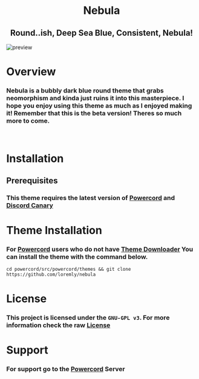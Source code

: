 <h1 align=center> Nebula </h1> 
<h2 align=center> Round..ish, Deep Sea Blue, Consistent, Nebula!</h2>

![preview](https://i.imgur.com/NEPCkF2.png)

# Overview
### Nebula is a bubbly dark blue round theme that grabs neomorphism and kinda just ruins it into this masterpiece. I hope you enjoy using this theme as much as I enjoyed making it! Remember that this is the beta version! Theres so much more to come.

<br>

# Installation 
## Prerequisites 
### This theme requires the latest version of [Powercord](https://powercord.dev/installation) and [Discord Canary](https://discordia.me/en/canary)

# Theme Installation
### For [Powercord](https://powercord.dev) users who do not have [Theme Downloader](https://github.com/ploogins/PowercordThemeDownloader) You can install the theme with the command below. 

```    
cd powercord/src/powercord/themes && git clone https://github.com/loremly/nebula
```

# License
### This project is licensed under the `GNU-GPL v3`. For more information check the raw [License]()

# Support
### For support go to the [Powercord](https://discord.gg/2dp4n5qdNm) Server